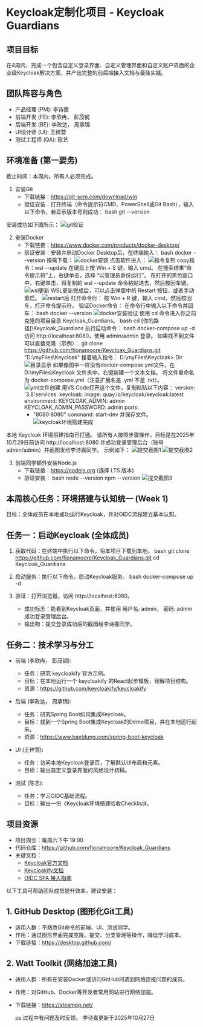 # Keycloak定制化项目 - Keycloak Guardians

## 项目目标
在4周内，完成一个包含自定义登录界面、自定义管理界面和自定义账户界面的企业级Keycloak解决方案，并产出完整的前后端接入文档与最佳实践。

## 团队阵容与角色
- 产品经理 (PM): 李诗嘉
- 前端开发 (FE): 李欣冉， 彭茂钢
- 后端开发 (BE): 李政达， 周承锦
- UI设计师 (UI): 王梓萱
- 测试工程师 (QA): 陈艺

## 环境准备 (第一要务)
截止时间：本周内，所有人必须完成。

1.  安装Git
    - 下载链接：https://git-scm.com/download/win
    - 验证安装：打开终端（命令提示符CMD、PowerShell或Git Bash），输入以下命令，若显示版本号则成功：
      bash
      git --version

安装成功如下图所示：
![git验证](https://github.com/fionamoore/Keycloak_Guardians/blob/main/media/git%E9%AA%8C%E8%AF%81.png)

2.  安装Docker
    - 下载链接：https://www.docker.com/products/docker-desktop/
    - 验证安装：安装并启动Docker Desktop后，在终端输入：
      bash
      docker --version
   按需下载：
![docker安装](https://github.com/fionamoore/Keycloak_Guardians/blob/main/media/docker%E5%AE%89%E8%A3%85.png)
点击软件进入：
![指令复制](https://github.com/fionamoore/Keycloak_Guardians/blob/main/media/docker%E6%8C%87%E4%BB%A4%E5%A4%8D%E5%88%B6.png)
copy指令：wsl --update
在键盘上按 Win + S 键，输入 cmd。
在搜索结果“命令提示符”上，右键单击，选择 “以管理员身份运行”。
在打开的黑色窗口中，右键单击，将复制的 wsl --update 命令粘贴进去，然后按回车键。
![wsl更新](https://github.com/fionamoore/Keycloak_Guardians/blob/main/media/wsl%E6%9B%B4%E6%96%B0%E8%BF%87%E7%A8%8B.png)
WSL更新完成后，可以点击弹窗中的 Restart 按钮，或者手动重启。
![restart后](https://github.com/fionamoore/Keycloak_Guardians/blob/main/media/restart.png)
打开命令行：
按 Win + R 键，输入 cmd，然后按回车，打开命令提示符。
验证Docker命令：
在命令行中输入以下命令并回车：
bash
docker --version
![docker安装验证](https://github.com/fionamoore/Keycloak_Guardians/blob/main/media/docker%E5%AE%89%E8%A3%85%E9%AA%8C%E8%AF%81.png)
使用 cd 命令进入你之前克隆的项目目录 Keycloak_Guardians。
bash
cd [你的路径]\Keycloak_Guardians
执行启动命令：
bash
docker-compose up -d
访问 http://localhost:8080，使用 admin/admin 登录。
如果找不到文件可以直接克隆（示例）：
git clone https://github.com/fionamoore/Keycloak_Guardians.git "D:\myFiles\Keycloak"
接着输入指令：
D:\myFiles\Keycloak> 
Dir
![目录显示](https://github.com/fionamoore/Keycloak_Guardians/blob/main/media/%E7%9B%AE%E5%BD%95.png)
如果像图中一样没有docker-compose.yml文件，在D:\myFiles\Keycloak 文件夹中，右键新建一个文本文档。
将文件重命名为 docker-compose.yml（注意扩展名是 .yml 不是 .txt）。
![yml文件创建](https://github.com/fionamoore/Keycloak_Guardians/blob/main/media/%E6%8F%90%E4%BA%A4%E6%88%AA%E5%9B%BE1.png)
用VS Code打开这个文件，复制粘贴以下内容：
version: '3.8'services:
  keycloak:
    image: quay.io/keycloak/keycloak:latest
    environment:
      KEYCLOAK_ADMIN: admin
      KEYCLOAK_ADMIN_PASSWORD: admin
    ports:
      - "8080:8080"
    command: start-dev
并保存文件。
![keycloak环境搭建完成](https://github.com/fionamoore/Keycloak_Guardians/blob/main/media/keycloak%E7%8E%AF%E5%A2%83%E6%90%AD%E5%BB%BA.png)

本地 Keycloak 环境搭建指南已打通。
请所有人按照步骤操作，目标是在2025年10月29日前访问 http://localhost:8080 并成功登录管理后台（账号admin/admin）并截图发给李诗嘉同学。
示例如下：
![提交截图1](https://github.com/fionamoore/Keycloak_Guardians/blob/main/media/%E6%8F%90%E4%BA%A4%E6%88%AA%E5%9B%BE2.png)
![提交截图2](https://github.com/fionamoore/Keycloak_Guardians/blob/main/media/%E6%8F%90%E4%BA%A4%E6%88%AA%E5%9B%BE2.png)

3.  前端同学额外安装Node.js
    - 下载链接：https://nodejs.org (选择 LTS 版本)
    - 验证安装：
      bash
      node --version
      npm --version
     ![提交截图3](https://github.com/fionamoore/Keycloak_Guardians/blob/main/media/%E6%8F%90%E4%BA%A4%E6%88%AA%E5%9B%BE3.png)


## 本周核心任务：环境搭建与认知统一 (Week 1)
目标：全体成员在本地成功运行Keycloak，并对OIDC流程建立基本认知。

## 任务一：启动Keycloak (全体成员)
1.  获取代码：在终端中执行以下命令，将本项目下载到本地。
    bash
    git clone https://github.com/fionamoore/Keycloak_Guardians.git
    cd Keycloak_Guardians
   
2.  启动服务：执行以下命令，启动Keycloak服务。
    bash
    docker-compose up -d
   
3.  验证：打开浏览器，访问 http://localhost:8080。
    - 成功标志：能看到Keycloak页面，并使用 用户名: admin， 密码: admin 成功登录管理后台。
    - 输出物：提交登录成功后的截图给李诗嘉同学。

## 任务二：技术学习与分工
- 前端 (李欣冉， 彭茂钢):
  - 任务：研究 keycloakify 官方示例。
  - 目标：在本地运行一个 keycloakify 的React起步模板，理解项目结构。
  - 资源：https://github.com/keycloakify/keycloakify

- 后端 (李政达， 周承锦):
  - 任务：研究Spring Boot如何集成Keycloak。
  - 目标：找到一个Spring Boot集成Keycloak的Demo项目，并在本地运行起来。
  - 资源：https://www.baeldung.com/spring-boot-keycloak

- UI (王梓萱):
  - 任务：访问本地Keycloak登录页，了解默认UI布局和元素。
  - 目标：输出自定义登录界面的风格设计初稿。

- 测试 (陈艺):
  - 任务：学习OIDC基础流程。
  - 目标：输出一份《Keycloak环境搭建验收Checklist》。

## 项目资源
- 项目周会：每周六下午 19:00
- 代码仓库：https://github.com/fionamoore/Keycloak_Guardians
- 关键文档：
  - [Keycloak官方文档](https://www.keycloak.org/documentation)
  - [Keycloakify文档](https://docs.keycloakify.dev/)
  - [OIDC SPA 接入指南](https://www.oidc-spa.dev/)

以下工具可帮助团队成员提升效率，建议安装：
## 1. GitHub Desktop (图形化Git工具)
- 适用人群：不熟悉Git命令的前端、UI、测试同学。
- 作用：通过图形界面完成克隆、提交、分支管理等操作，降低学习成本。
- 下载链接：https://desktop.github.com/

## 2. Watt Toolkit (网络加速工具)
- 适用人群：所有在安装Docker或访问GitHub时遇到网络连接问题的成员。
- 作用：对GitHub、Docker等开发者常用网站进行网络加速。
- 下载链接：https://steampp.net/

  ps.过程中有问题及时反馈。
李诗嘉更新于2025年10月27日
